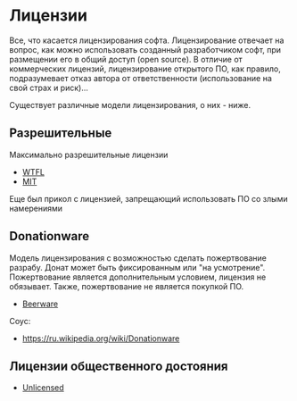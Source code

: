 # Лицензии

Все, что касается лицензирования софта. Лицензирование отвечает на вопрос, как можно
использовать созданный разработчиком софт, при размещении его в общий доступ (open
source). В отличие от коммерческих лицензий, лицензирование открытого ПО, как правило,
подразумевает отказ автора от ответственности (использование на свой страх и риск)...

Существует различные модели лицензирования, о них - ниже.

## Разрешительные

Максимально разрешительные лицензии

- [WTFL](WTFPL.md)
- [MIT](MIT.md)

Еще был прикол с лицензией, запрещающий использовать ПО со злыми намерениями

## Donationware

Модель лицензирования с возможностью сделать пожертвование разрабу. Донат может
быть фиксированным или "на усмотрение". Пожертвование является дополнительным
условием, лицензия не обязывает. Также, пожертвование не является покупкой ПО.

- [Beerware](Beerware.md)

Соус:

- https://ru.wikipedia.org/wiki/Donationware

## Лицензии общественного достояния

- [Unlicensed](Unlicensed.md)

